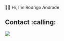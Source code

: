 :raising_hand_man: Hi, I'm Rodrigo Andrade
<h2>Contact :calling:</h2>
<div>
  <a href="https://www.linkedin.com/in/rodrigoandradee1/" target="_blank"><img src="https://img.shields.io/badge/LinkedIn-0077B5?style=for-the-badge&logo=linkedin&logoColor=white"></a>
</div>
